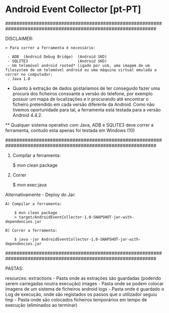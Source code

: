 # Android Event Collector [pt-PT]

##############################################################################################################

DISCLAIMER:
	
	> Para correr a ferramenta é necessário:

	 - ADB 	(Android Debug Bridge)	(Android SKD)
	 - SQLITE3 						(Android SKD)
	 - Um telemóvel android rooted* ligado por usb, uma imagem de um filesystem de um telemóvel android ou uma máquina virtual emulada a correr no computador;
	 - Java 1.8

* Quanto à extração de dados gostaríamos de ter conseguido fazer uma procura dos ficheiros consoante a versão do telefone, 
por exemplo possuir um mapa de localizações e ir procurando até encontrar o ficheiro pretendido em cada versão diferente da Android.
Como não tivemos oportunidade para tal, a ferramenta está testada para a versão Android 4.4.2.

** Qualquer sistema operativo com Java, ADB e SQLITE3 deve correr a ferramenta, contudo esta apenas foi testada em Windows (10)

##############################################################################################################

1) Compilar a ferramenta:

	$ mvn clean package

2) Correr

	$ mvn exec:java

Alternativamente - Deploy do Jar:

	A) Compilar a ferramenta:

		$ mvn clean package
		> target/AndroidEventCollector-1.0-SNAPSHOT-jar-with-dependencies.jar

	B) Correr a ferramenta:

		$ java -jar AndroidEventCollector-1.0-SNAPSHOT-jar-with-dependencies.jar

##############################################################################################################

PASTAS:

resources:
	extractions - Pasta onde as extrações são guardadas (podendo serem carregadas noutra execução)
	images		- Pasta onde se podem colocar imagens de um sistema de ficheiros android
	logs		- Pasta onde é guardado o Log de execução, onde são registados os passos que o utilizador seguiu
	tmp 		- Pasta onde são colocados ficheiros temporários em tempo de execução (eliminados ao terminar)

